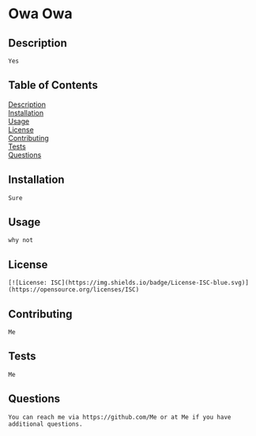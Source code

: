 # Owa Owa

## Description 
    Yes

## Table of Contents
[Description](#Description)<br>
[Installation](#Installation)<br>
[Usage](#Usage)<br>
[License](#License)<br>
[Contributing](#Contributing)<br>
[Tests](#Tests)<br>
[Questions](#Questions)

## Installation 
    Sure

## Usage 
    why not

## License 
    [![License: ISC](https://img.shields.io/badge/License-ISC-blue.svg)](https://opensource.org/licenses/ISC)

## Contributing 
    Me

## Tests 
    Me

## Questions 
    You can reach me via https://github.com/Me or at Me if you have additional questions.